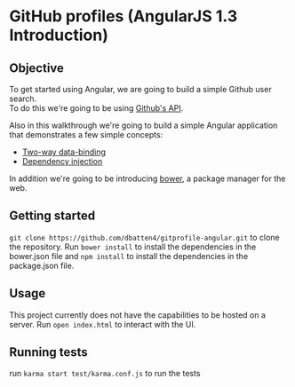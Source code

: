 GitHub profiles (AngularJS 1.3 Introduction)
==========================

## Objective
To get started using Angular, we are going to build a simple Github user search.  
To do this we're going to be using [Github's API](https://developer.github.com/v3/search/#search-users).

Also in this walkthrough we're going to build a simple Angular application that demonstrates a few simple concepts:

* [Two-way data-binding](https://docs.angularjs.org/guide/databinding)
* [Dependency injection](https://docs.angularjs.org/guide/di)

In addition we're going to be introducing [bower](http://bower.io/), a package manager for the web.

## Getting started

`git clone https://github.com/dbatten4/gitprofile-angular.git` to clone the repository.
Run `bower install` to install the dependencies in the bower.json file and `npm install` to install the dependencies in the package.json file.

## Usage

This project currently does not have the capabilities to be hosted on a server. Run `open index.html` to interact with the UI.

## Running tests

run `karma start test/karma.conf.js` to run the tests

